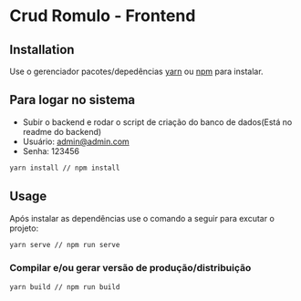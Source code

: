 # Crud Romulo - Frontend

## Installation

Use o gerenciador pacotes/depedências [yarn](https://yarnpkg.com/) ou [npm](https://www.npmjs.com/) para instalar.

## Para logar no sistema

-   Subir o backend e rodar o script de criação do banco de dados(Está no readme do backend)
-   Usuário: admin@admin.com
-   Senha: 123456

```bash
yarn install // npm install
```

## Usage

Após instalar as dependências use o comando a seguir para excutar o projeto:

```bash
yarn serve // npm run serve
```

### Compilar e/ou gerar versão de produção/distribuição

```
yarn build // npm run build
```
